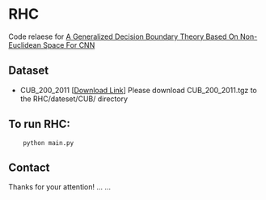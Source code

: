 # RHC
Code relaese for [A Generalized Decision Boundary Theory Based On Non-Euclidean Space For CNN]()

## Dataset
- CUB_200_2011 \[[Download Link](https://github.com/vignagajan/CUB-200-2011/blob/main/CUB_200_2011.tgz)\]
Please download CUB_200_2011.tgz to the RHC/dateset/CUB/ directory

## To run RHC:
```shell
    python main.py
```
## Contact

Thanks for your attention!
... ...
